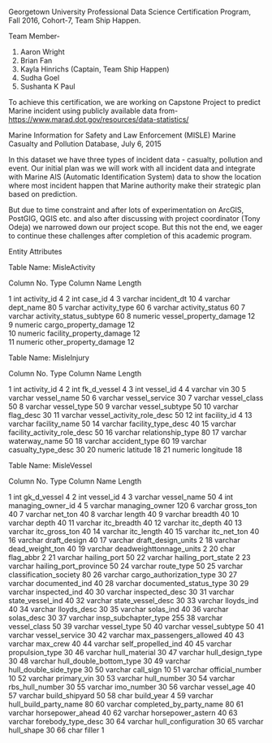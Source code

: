 Georgetown University Professional Data Science Certification Program, Fall 2016, Cohort-7, Team Ship Happen.

Team Member-

1. Aaron Wright
2. Brian Fan
3. Kayla Hinrichs (Captain, Team Ship Happen)
4. Sudha Goel
5. Sushanta K Paul

To achieve this certification, we are working on Capstone Project to predict Marine incident using publicly available data from-
https://www.marad.dot.gov/resources/data-statistics/
 
Marine Information for Safety and Law Enforcement (MISLE)
Marine Casualty and Pollution Database, July 6, 2015

In this dataset we have three types of incident data - casualty, pollution and event. Our initial plan was we will work with all incident data and integrate with Marine AIS (Automatic Identification System) data
to show the location where most incident happen that Marine authority make their strategic plan based on prediction.

But due to time constraint and after lots of experimentation on ArcGIS, PostGIG, QGIS etc. and also after discussing with project coordinator (Tony Odeja) we narrowed down our project scope. 
But this not the end, we eager to continue these challenges after completion of this academic program. 

Entity Attributes

Table Name: MisleActivity

Column No.  Type          Column Name                         Length                               
 
 1 		int           activity_id                              4 
 2 		int           case_id                                  4 
 3 		varchar       incident_dt                             10 
 4 		varchar       dept_name                               80 
 5 		varchar       activity_type                           60 
 6 		varchar       activity_status                         60 
 7 		varchar       activity_status_subtype                 60 
 8		numeric       vessel_property_damage                  12   	
 9      numeric 	  cargo_property_damage                   12            
 10     numeric       facility_property_damage                12        
 11     numeric       other_property_damage                   12         

Table Name: MisleInjury

Column No.  Type          Column Name                         Length                               

  1			 int          activity_id                           4 
  2			 int          fk_d_vessel					 		4
  3			 int	      vessel_id						 		4
  4		 	 varchar	  vin									30 
  5	       	 varchar	  vessel_name							50
  6		 	 varchar	  vessel_service						30
  7		 	 varchar      vessel_class							50
  8		 	 varchar	  vessel_type							50
  9		 	 varchar	  vessel_subtype						50
 10          varchar	  flag_desc					      		30
 11 		 varchar	  vessel_activity_role_desc	  			50
 12		     int		  facility_id					 		4
 13          varchar	  facility_name							50
 14		     varchar	  facility_type_desc					40
 15    	     varchar 	  facility_activity_role_desc		  	50 
 16          varchar      relationship_type                     80 
 17          varchar      waterway_name                         50 
 18          varchar      accident_type                         60 
 19          varchar      casualty_type_desc                    30 
 20          numeric      latitude                              18 
 21          numeric      longitude                             18 

Table Name: MisleVessel

Column No.    Type        Column Name                         Length                               

 1            int         gk_d_vessel                              4
 2  		  int         vessel_id                                4
 3            varchar     vessel_name                             50
 4    	      int         managing_owner_id                        4
 5            varchar     managing_owner                         120
 6            varchar     gross_ton                               40
 7            varchar     net_ton                                 40
 8            varchar     length                                  40
 9            varchar     breadth                                 40
10            varchar     depth                                   40
11            varchar     itc_breadth                             40
12            varchar     itc_depth                               40
13            varchar     itc_gross_ton                           40
14            varchar     itc_length                              40
15            varchar     itc_net_ton                             40
16            varchar     draft_design                            40
17            varchar     draft_design_units                       2
18            varchar     dead_weight_ton                         40
19            varchar     deadweighttonnage_units                  2
20            char        flag_abbr                                2
21            varchar     hailing_port                            50
22            varchar     hailing_port_state                       2
23            varchar     hailing_port_province                   50
24            varchar     route_type                              50
25            varchar     classification_society                  80
26            varchar     cargo_authorization_type                30
27            varchar     documented_ind                          40
28            varchar     documented_status_type                  30
29            varchar     inspected_ind                           40
30            varchar     inspected_desc                          30
31            varchar     state_vessel_ind                        40
32            varchar     state_vessel_desc                       30
33            varchar     lloyds_ind                              40
34            varchar     lloyds_desc                             30
35            varchar     solas_ind                               40
36            varchar     solas_desc                              30
37            varchar     insp_subchapter_type                   255
38            varchar     vessel_class                            50
39            varchar     vessel_type                             50
40            varchar     vessel_subtype                          50
41            varchar     vessel_service                          30
42            varchar     max_passengers_allowed                  40
43            varchar     max_crew                                40
44            varchar     self_propelled_ind                      40
45            varchar     propulsion_type                         30
46            varchar     hull_material                           30
47            varchar     hull_design_type                        30
48            varchar     hull_double_bottom_type                 30
49            varchar     hull_double_side_type                   30
50            varchar     call_sign                               10
51            varchar     official_number                         10
52	          varchar	  primary_vin	                          30
53            varchar     hull_number                             30
54            varchar     rbs_hull_number                         30
55            varchar     imo_number                              30
56            varchar     vessel_age                              40
57            varchar     build_shipyard                          50
58            char        build_year                               4
59            varchar     hull_build_party_name                   80
60            varchar     completed_by_party_name                 80
61            varchar     horsepower_ahead                        40
62            varchar     horsepower_astern                       40
63            varchar     forebody_type_desc                      30
64            varchar     hull_configuration                      30
65            varchar     hull_shape                              30
66            char        filler                                   1
